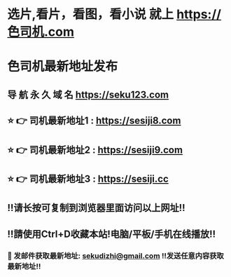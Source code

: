 # 选片,看片，看图，看小说 就上 https://色司机.com
# 色司机最新地址发布
## 导 航 永 久 域 名 https://seku123.com
## ⭐️ 👉 司机最新地址1 : https://sesiji8.com
## ⭐️ 👉 司机最新地址2 : https://sesiji9.com
## ⭐️ 👉 司机最新地址3 : https://sesiji.cc
## ‼️请长按可复制到浏览器里面访问以上网址‼️
## ‼️請使用Ctrl+D收藏本站!电脑/平板/手机在线播放‼️
### 📧 发邮件获取最新地址: sekudizhi@gmail.com ‼️发送任意内容获取最新地址‼️
